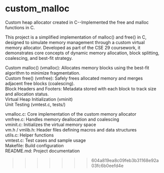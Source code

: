 # custom_malloc  
Custom heap allocator created in C--Implemented the free and malloc functions in C. 
  
This project is a simplified implementation of malloc() and free() in C, designed to simulate memory management through a custom virtual memory allocator. Developed as part of the CSE 29 coursework, it demonstrates core concepts of dynamic memory allocation, block splitting, coalescing, and best-fit strategy.  
  
Custom malloc() (vmalloc): Allocates memory blocks using the best-fit algorithm to minimize fragmentation.  
Custom free() (vmfree): Safely frees allocated memory and merges adjacent free blocks (coalescing).  
Block Headers and Footers: Metadata stored with each block to track size and allocation status.  
Virtual Heap Initialization (vminit)  
Unit Testing (vmtest.c, tests/)  
  
vmalloc.c: Core implementation of the custom memory allocator  
vmfree.c: Handles memory deallocation and coalescing  
vminit.c: Initializes the virtual memory space  
vm.h / vmlib.h: Header files defining macros and data structures  
utils.c: Helper functions  
vmtest.c: Test cases and sample usage  
Makefile: Build configuration  
README.md: Project documentation  
>>>>>>> 604a819ea8c09feb3b31168e92a03fc6b0eefd4e
